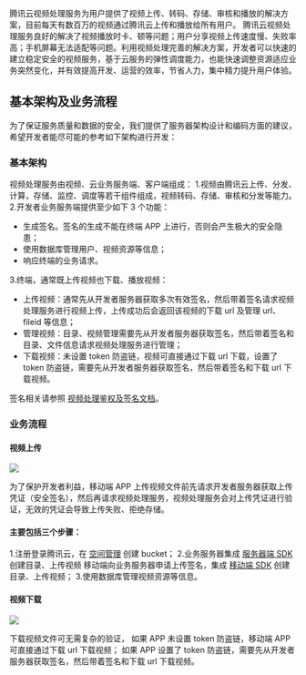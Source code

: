 腾讯云视频处理服务为用户提供了视频上传、转码、存储、审核和播放的解决方案，目前每天有数百万的视频通过腾讯云上传和播放给所有用户。
腾讯云视频处理服务良好的解决了视频播放时卡、顿等问题；用户分享视频上传速度慢、失败率高；手机屏幕无法适配等问题。利用视频处理完善的解决方案，开发者可以快速的建立稳定安全的视频服务，基于云服务的弹性调度能力，也能快速调整资源适应业务突然变化，并有效提高开发、运营的效率，节省人力，集中精力提升用户体验。

## 基本架构及业务流程
为了保证服务质量和数据的安全，我们提供了服务器架构设计和编码方面的建议，希望开发者能尽可能的参考如下架构进行开发：
### 基本架构
视频处理服务由视频、云业务服务端、客户端组成：
1.视频由腾讯云上传、分发、计算，存储、监控、调度等若干组件组成，视频转码、存储、审核和分发等能力。
2.开发者业务服务端提供至少如下 3 个功能：
- 生成签名。签名的生成不能在终端 APP 上进行，否则会产生极大的安全隐患；
-  使用数据库管理用户、视频资源等信息；
- 响应终端的业务请求。

3.终端，通常既上传视频也下载、播放视频：
-  上传视频：通常先从开发者服务器获取多次有效签名，然后带着签名请求视频处理服务进行视频上传，上传成功后会返回该视频的下载 url 及管理 url、fileid 等信息；
- 管理视频：目录、视频管理需要先从开发者服务器获取签名，然后带着签名和目录、文件信息请求视频处理服务进行管理；
- 下载视频：未设置 token 防盗链，视频可直接通过下载 url 下载，设置了 token 防盗链，需要先从开发者服务器获取签名，然后带着签名和下载 url 下载视频。

签名相关请参照 [视频处理鉴权及签名文档](https://cloud.tencent.com/document/product/314/2290)。
### 业务流程
#### 视频上传
![](https://mc.qcloudimg.com/static/img/eca9135acff9bce274896d13824300d7/image.png)

为了保护开发者利益，移动端 APP 上传视频文件前先请求开发者服务器获取上传凭证（安全签名），然后再请求视频处理服务，视频处理服务会对上传凭证进行验证，无效的凭证会导致上传失败、拒绝存储。
#### 主要包括三个步骤：
1.注册登录腾讯云，在 [空间管理](https://console.cloud.tencent.com/media/bucket) 创建 bucket；
2.业务服务器集成 [服务器端 SDK](https://cloud.tencent.com/document/product/314/3499#3.-.E6.9C.8D.E5.8A.A1.E5.99.A8sdk) 创建目录、上传视频
移动端向业务服务器申请上传签名，集成 [移动端 SDK](https://cloud.tencent.com/document/product/314/3499) 创建目录、上传视频；
3.使用数据库管理视频资源等信息。
#### 视频下载
![](https://mc.qcloudimg.com/static/img/d39a40cb3c8d923bce301f2a8b5f5682/image.png)

下载视频文件可无需复杂的验证， 如果 APP 未设置 token 防盗链，移动端 APP 可直接通过下载 url 下载视频； 如果 APP 设置了 token 防盗链，需要先从开发者服务器获取签名，然后带着签名和下载 url 下载视频。


